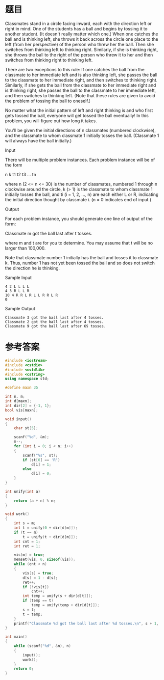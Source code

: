 # 题目
Classmates stand in a circle facing inward, each with the direction left or right in mind. One of the students has a ball and begins by tossing it to another student. (It doesn't really matter which one.) When one catches the ball and is thinking left, she throws it back across the circle one place to the left (from her perspective) of the person who threw her the ball. Then she switches from thinking left to thinking right. Similarly, if she is thinking right, she throws the ball to the right of the person who threw it to her and then switches from thinking right to thinking left.

There are two exceptions to this rule: If one catches the ball from the classmate to her immediate left and is also thinking left, she passes the ball to the classmate to her immediate right, and then switches to thinking right. Similarly, if she gets the ball from the classmate to her immediate right and is thinking right, she passes the ball to the classmate to her immediate left, and then switches to thinking left. (Note that these rules are given to avoid the problem of tossing the ball to oneself.)

No matter what the initial pattern of left and right thinking is and who first gets tossed the ball, everyone will get tossed the ball eventually! In this problem, you will figure out how long it takes.

You'll be given the initial directions of n classmates (numbered clockwise), and the classmate to whom classmate 1 initially tosses the ball. (Classmate 1 will always have the ball initially.)


Input

There will be multiple problem instances. Each problem instance will be of the form

n k t1 t2 t3 ... tn

where n (2 <= n <= 30) is the number of classmates, numbered 1 through n clockwise around the circle, k (> 1) is the classmate to whom classmate 1 initially tosses the ball, and ti (i = 1, 2, ..., n) are each either L or R, indicating the initial direction thought by classmate i. (n = 0 indicates end of input.)


Output

For each problem instance, you should generate one line of output of the form:

Classmate m got the ball last after t tosses.

where m and t are for you to determine. You may assume that t will be no larger than 100,000.

Note that classmate number 1 initially has the ball and tosses it to classmate k. Thus, number 1 has not yet been tossed the ball and so does not switch the direction he is thinking.


Sample Input
```
4 2 L L L L
4 3 R L L R
10 4 R R L R L L R R L R
0
```

Sample Output
```
Classmate 3 got the ball last after 4 tosses.
Classmate 2 got the ball last after 4 tosses.
Classmate 9 got the ball last after 69 tosses.
```
# 参考答案
```c++
#include <iostream>
#include <cstdio>
#include <cstdlib>
#include <cstring>
using namespace std;

#define maxn 35

int n, m;
int d[maxn];
int dir[2] = {-1, 1};
bool vis[maxn];

void input()
{
    char st[5];

    scanf("%d", &m);
    m--;
    for (int i = 0; i < n; i++)
    {
        scanf("%s", st);
        if (st[0] == 'R')
            d[i] = 1;
        else
            d[i] = 0;
    }
}

int unify(int a)
{
    return (a + n) % n;
}

void work()
{
    int s = m;
    int t = unify(0 + dir[d[m]]);
    if (t == m)
        t = unify(t + dir[d[m]]);
    int cnt = 1;
    int ret = 1;

    vis[m] = true;
    memset(vis, 0, sizeof(vis));
    while (cnt < n)
    {
        vis[s] = true;
        d[s] = 1 - d[s];
        ret++;
        if (!vis[t])
            cnt++;
        int temp = unify(s + dir[d[t]]);
        if (temp == t)
            temp = unify(temp + dir[d[t]]);
        s = t;
        t = temp;
    } 
    printf("Classmate %d got the ball last after %d tosses.\n", s + 1, ret);
}

int main()
{
    while (scanf("%d", &n), n)
    {
        input();
        work();
    }
    return 0;
}
